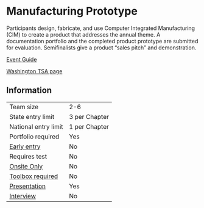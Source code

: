 # Manufacturing Prototype

Participants design, fabricate, and use Computer Integrated
Manufacturing (CIM) to create a product that addresses the
annual theme. A documentation portfolio and the completed
product prototype are submitted for evaluation. Semifinalists
give a product “sales pitch” and demonstration.

[Event Guide](https://lwsd.sharepoint.com/:b:/r/sites/GR-JHS-TechnologyStudentAssociation-SCA/Shared%20Documents/23-24/Competition/Event%20Guides/HS%20-%20Manufacturing%20Prototype.pdf)

[Washington TSA page](https://www.washingtontsa.org/high-school-events/manufacturing-prototype)

## Information

|                             |               |
| --------------------------- | ------------- |
| Team size                   | 2-6           |
| State entry limit           | 3 per Chapter |
| National entry limit        | 1 per Chapter |
| Portfolio required          | Yes           |
| [Early entry](/#terms)      | No            |
| Requires test               | No            |
| [Onsite Only](/#terms)      | No            |
| [Toolbox required](/#terms) | No            |
| [Presentation](/#terms)     | Yes           |
| [Interview](/#terms)        | No            |
